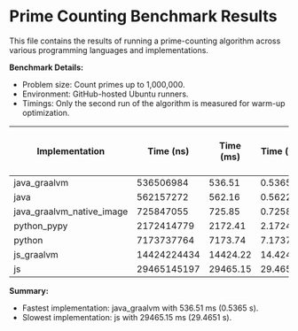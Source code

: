 # Prime Counting Benchmark Results

This file contains the results of running a prime-counting algorithm across various programming languages and implementations.

**Benchmark Details:**
- Problem size: Count primes up to 1,000,000.
- Environment: GitHub-hosted Ubuntu runners.
- Timings: Only the second run of the algorithm is measured for warm-up optimization.

| Implementation       | Time (ns)         | Time (ms)         | Time (s)          | % Slower than Fastest |
|----------------------|-------------------|-------------------|-------------------|-----------------------|
| java_graalvm         | 536506984         | 536.51            | 0.5365            | 0.00                  |
| java                 | 562157272         | 562.16            | 0.5622            | 4.78                  |
| java_graalvm_native_image | 725847055         | 725.85            | 0.7258            | 35.29                 |
| python_pypy          | 2172414779        | 2172.41           | 2.1724            | 304.92                |
| python               | 7173737764        | 7173.74           | 7.1737            | 1237.12               |
| js_graalvm           | 14424224434       | 14424.22          | 14.4242           | 2588.54               |
| js                   | 29465145197       | 29465.15          | 29.4651           | 5392.03               |

**Summary:**
- Fastest implementation: java_graalvm with 536.51 ms (0.5365 s).
- Slowest implementation: js with 29465.15 ms (29.4651 s).
